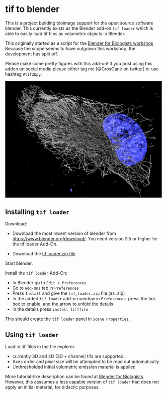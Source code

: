 # tif to blender 
This is a project building bioimage support for the open source software blender. This currently exists as the Blender add-on `tif loader` which is able to easily load tif files as volumetric objects in Blender. 

This originally started as a script for the [Blender for Biologists workshop](https://github.com/oanegros/Blender_for_Biologists_2023) Because the scope seems to have outgrown this workshop, the development has split off.

Please make some pretty figures with this add-on! 
If you post using this addon on social media please either tag me (@GrosOane on twitter) or use hashtag `#tif2bpy`.

<img src="./figures/pretty.png" width="600"/>



## Installing `tif loader`

Download:

- Download the most recent version of blender from https://www.blender.org/download/. You need version 3.5 or higher for the tif loader Add-On.

- Download the [tif loader zip file](./tif_loader.zip). 


Start blender.

Install the `tif loader` Add-On:
- In Blender go to `Edit > Preferences`
- Go to `Add-Ons` tab in `Preferences`
- Press `Install` and give the `tif_loader.zip` file (as .zip)
- In the added `tif loader` add-on window in `Preferences`: press the tick box to enable, and the arrow to unfold the details
- in the details press `install tifffile`

This should create the `tif loader` panel in `Scene Properties`.

## Using `tif loader`
Load in tif-files in the file explorer. 
- currently 3D and 4D (3D + channel) tifs are supported. 
- Axes order and pixel size will be attempted to be read out automatically
- Unthresholded initial volumetric emission material is applied

More tutorial-like description can be found at [Blender for Biologists](https://github.com/oanegros/Blender_for_Biologists_2023). However, this asssumes a less capable version of `tif loader` that does not apply an initial material, for didactic purposes.